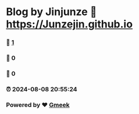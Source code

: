 # Blog by Jinjunze :link: https://Junzejin.github.io 
### :page_facing_up: [1](https://Junzejin.github.io/tag.html) 
### :speech_balloon: 0 
### :hibiscus: 0 
### :alarm_clock: 2024-08-08 20:55:24 
### Powered by :heart: [Gmeek](https://github.com/Meekdai/Gmeek)
